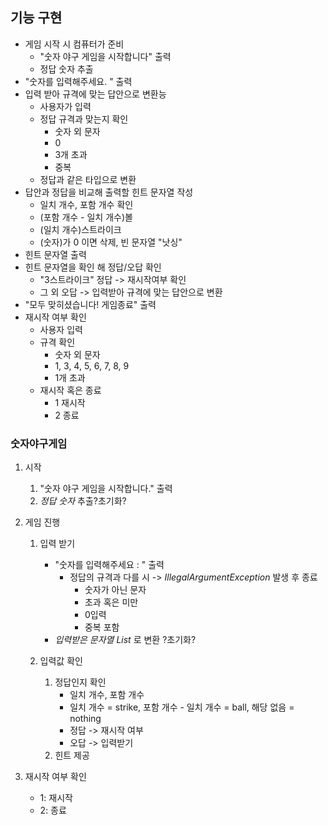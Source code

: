
## 기능 구현
* 게임 시작 시 컴퓨터가 준비
    * "숫자 야구 게임을 시작합니다" 출력
    * 정답 숫자 추출
* "숫자를 입력해주세요. " 출력
* 입력 받아 규격에 맞는 답안으로 변환능
    * 사용자가 입력
    * 정답 규격과 맞는지 확인
        * 숫자 외 문자
        * 0
        * 3개 초과
        * 중복
    * 정답과 같은 타입으로 변환
* 답안과 정답을 비교해 출력할 힌트 문자열 작성
    * 일치 개수, 포함 개수 확인
    * (포함 개수 - 일치 개수)볼
    * (일치 개수)스트라이크
    * (숫자)가 0 이면 삭제, 빈 문자열 "낫싱"
* 힌트 문자열 출력
* 힌트 문자열을 확인 해 정답/오답 확인
    * "3스트라이크" 정답 -> 재시작여부 확인
    * 그 외 오답 -> 입력받아 규격에 맞는 답안으로 변환
* "모두 맞히셨습니다! 게임종료" 출력
* 재시작 여부 확인
    * 사용자 입력
    * 규격 확인
      * 숫자 외 문자
      * 1, 3, 4, 5, 6, 7, 8, 9
      * 1개 초과
    * 재시작 혹은 종료
      * 1 재시작
      * 2 종료





### 숫자야구게임  

1. 시작
   1. "숫자 야구 게임을 시작합니다." 출력
   2. *정답 숫자* 추출?초기화?
   
2. 게임 진행
   1. 입력 받기
      * "숫자를 입력해주세요 : " 출력
        * 정답의 규격과 다를 시 -> *IllegalArgumentException* 발생 후 종료
           * 숫자가 아닌 문자
           * 초과 혹은 미만
           * 0입력
           * 중복 포함
      * *입력받은 문자열 List<Integer>* 로 변환 ?초기화?

   2. 입력값 확인 
      1. 정답인지 확인
          * 일치 개수, 포함 개수
          * 일치 개수 = strike, 포함 개수 - 일치 개수 = ball, 해당 없음 = nothing
          * 정답 -> 재시작 여부
          * 오답 -> 입력받기
      2. 힌트 제공

3. 재시작 여부 확인
   * 1: 재시작
   * 2: 종료



    